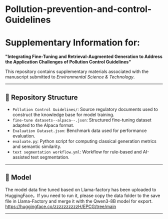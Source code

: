 # Pollution-prevention-and-control-Guidelines
# Supplementary Information for:  
**"Integrating Fine-Tuning and Retrieval-Augmented Generation to Address the Application Challenges of Pollution Control Guidelines"**

This repository contains supplementary materials associated with the manuscript submitted to *Environmental Science & Technology*.

---

## 🔧 Repository Structure

- `Pollution Control Guidelines/`: Source regulatory documents used to construct the knowledge base for model training.
- `fine-tune datasets--alpaca--.json`: Structured fine-tuning dataset adapted to the Alpaca format.
- `Evaluation Dataset.json`: Benchmark data used for performance evaluation.
- `evaluate.py`: Python script for computing classical generation metrics and semantic similarity.
- `text segmentation workflow.yml`: Workflow for rule-based and AI-assisted text segmentation.

---
## 🧠 Model

The model data fine tuned based on Llama-factory has been uploaded to HuggingFace，If you need to run it, please copy the data folder to the save file in Llama-Factory and merge it with the Qwen3-8B model for export.
https://huggingface.co/zzzzzzzzzzH/EPCG/tree/main


---

```bash


